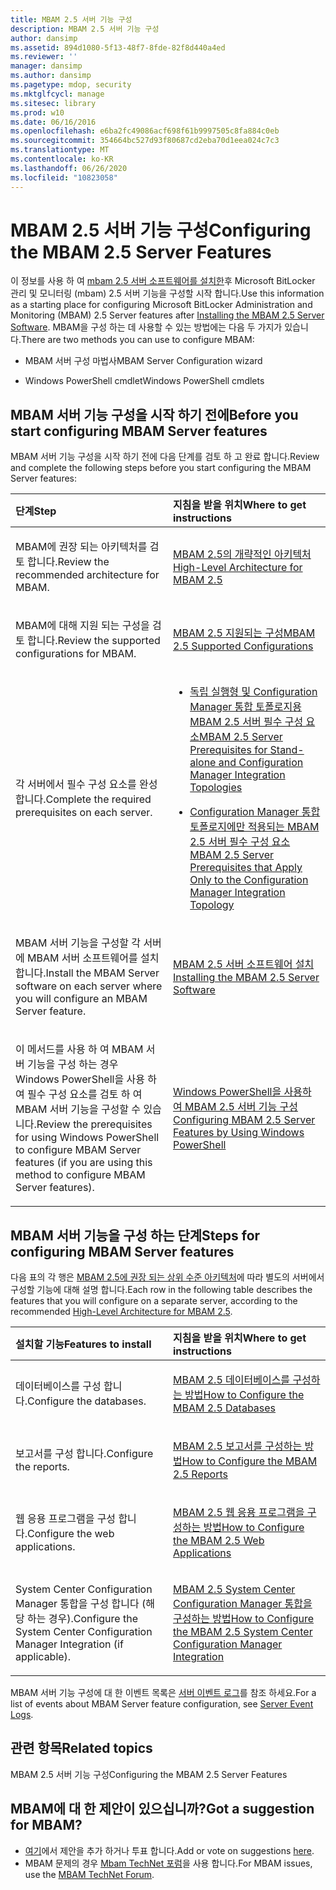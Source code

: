 ```yaml
---
title: MBAM 2.5 서버 기능 구성
description: MBAM 2.5 서버 기능 구성
author: dansimp
ms.assetid: 894d1080-5f13-48f7-8fde-82f8d440a4ed
ms.reviewer: ''
manager: dansimp
ms.author: dansimp
ms.pagetype: mdop, security
ms.mktglfcycl: manage
ms.sitesec: library
ms.prod: w10
ms.date: 06/16/2016
ms.openlocfilehash: e6ba2fc49086acf698f61b9997505c8fa884c0eb
ms.sourcegitcommit: 354664bc527d93f80687cd2eba70d1eea024c7c3
ms.translationtype: MT
ms.contentlocale: ko-KR
ms.lasthandoff: 06/26/2020
ms.locfileid: "10823058"
---
```

# <span data-ttu-id="63cde-103">MBAM 2.5 서버 기능 구성</span><span class="sxs-lookup"><span data-stu-id="63cde-103">Configuring the MBAM 2.5 Server Features</span></span>


<span data-ttu-id="63cde-104">이 정보를 사용 하 여 [mbam 2.5 서버 소프트웨어를 설치한](installing-the-mbam-25-server-software.md)후 Microsoft BitLocker 관리 및 모니터링 (mbam) 2.5 서버 기능을 구성할 시작 합니다.</span><span class="sxs-lookup"><span data-stu-id="63cde-104">Use this information as a starting place for configuring Microsoft BitLocker Administration and Monitoring (MBAM) 2.5 Server features after [Installing the MBAM 2.5 Server Software](installing-the-mbam-25-server-software.md).</span></span> <span data-ttu-id="63cde-105">MBAM을 구성 하는 데 사용할 수 있는 방법에는 다음 두 가지가 있습니다.</span><span class="sxs-lookup"><span data-stu-id="63cde-105">There are two methods you can use to configure MBAM:</span></span>

-   <span data-ttu-id="63cde-106">MBAM 서버 구성 마법사</span><span class="sxs-lookup"><span data-stu-id="63cde-106">MBAM Server Configuration wizard</span></span>

-   <span data-ttu-id="63cde-107">Windows PowerShell cmdlet</span><span class="sxs-lookup"><span data-stu-id="63cde-107">Windows PowerShell cmdlets</span></span>

## <span data-ttu-id="63cde-108">MBAM 서버 기능 구성을 시작 하기 전에</span><span class="sxs-lookup"><span data-stu-id="63cde-108">Before you start configuring MBAM Server features</span></span>


<span data-ttu-id="63cde-109">MBAM 서버 기능 구성을 시작 하기 전에 다음 단계를 검토 하 고 완료 합니다.</span><span class="sxs-lookup"><span data-stu-id="63cde-109">Review and complete the following steps before you start configuring the MBAM Server features:</span></span>

<table>
<colgroup>
<col width="50%" />
<col width="50%" />
</colgroup>
<thead>
<tr class="header">
<th align="left"><span data-ttu-id="63cde-110">단계</span><span class="sxs-lookup"><span data-stu-id="63cde-110">Step</span></span></th>
<th align="left"><span data-ttu-id="63cde-111">지침을 받을 위치</span><span class="sxs-lookup"><span data-stu-id="63cde-111">Where to get instructions</span></span></th>
</tr>
</thead>
<tbody>
<tr class="odd">
<td align="left"><p><span data-ttu-id="63cde-112">MBAM에 권장 되는 아키텍처를 검토 합니다.</span><span class="sxs-lookup"><span data-stu-id="63cde-112">Review the recommended architecture for MBAM.</span></span></p></td>
<td align="left"><p><a href="high-level-architecture-for-mbam-25.md" data-raw-source="[High-Level Architecture for MBAM 2.5](high-level-architecture-for-mbam-25.md)"><span data-ttu-id="63cde-113">MBAM 2.5의 개략적인 아키텍처</span><span class="sxs-lookup"><span data-stu-id="63cde-113">High-Level Architecture for MBAM 2.5</span></span></a></p></td>
</tr>
<tr class="even">
<td align="left"><p><span data-ttu-id="63cde-114">MBAM에 대해 지원 되는 구성을 검토 합니다.</span><span class="sxs-lookup"><span data-stu-id="63cde-114">Review the supported configurations for MBAM.</span></span></p></td>
<td align="left"><p><a href="mbam-25-supported-configurations.md" data-raw-source="[MBAM 2.5 Supported Configurations](mbam-25-supported-configurations.md)"><span data-ttu-id="63cde-115">MBAM 2.5 지원되는 구성</span><span class="sxs-lookup"><span data-stu-id="63cde-115">MBAM 2.5 Supported Configurations</span></span></a></p></td>
</tr>
<tr class="odd">
<td align="left"><p><span data-ttu-id="63cde-116">각 서버에서 필수 구성 요소를 완성 합니다.</span><span class="sxs-lookup"><span data-stu-id="63cde-116">Complete the required prerequisites on each server.</span></span></p></td>
<td align="left"><ul>
<li><p><a href="mbam-25-server-prerequisites-for-stand-alone-and-configuration-manager-integration-topologies.md" data-raw-source="[MBAM 2.5 Server Prerequisites for Stand-alone and Configuration Manager Integration Topologies](mbam-25-server-prerequisites-for-stand-alone-and-configuration-manager-integration-topologies.md)"><span data-ttu-id="63cde-117">독립 실행형 및 Configuration Manager 통합 토폴로지용 MBAM 2.5 서버 필수 구성 요소</span><span class="sxs-lookup"><span data-stu-id="63cde-117">MBAM 2.5 Server Prerequisites for Stand-alone and Configuration Manager Integration Topologies</span></span></a></p></li>
<li><p><a href="mbam-25-server-prerequisites-that-apply-only-to-the-configuration-manager-integration-topology.md" data-raw-source="[MBAM 2.5 Server Prerequisites that Apply Only to the Configuration Manager Integration Topology](mbam-25-server-prerequisites-that-apply-only-to-the-configuration-manager-integration-topology.md)"><span data-ttu-id="63cde-118">Configuration Manager 통합 토폴로지에만 적용되는 MBAM 2.5 서버 필수 구성 요소</span><span class="sxs-lookup"><span data-stu-id="63cde-118">MBAM 2.5 Server Prerequisites that Apply Only to the Configuration Manager Integration Topology</span></span></a></p></li>
</ul></td>
</tr>
<tr class="even">
<td align="left"><p><span data-ttu-id="63cde-119">MBAM 서버 기능을 구성할 각 서버에 MBAM 서버 소프트웨어를 설치 합니다.</span><span class="sxs-lookup"><span data-stu-id="63cde-119">Install the MBAM Server software on each server where you will configure an MBAM Server feature.</span></span></p></td>
<td align="left"><p><a href="installing-the-mbam-25-server-software.md" data-raw-source="[Installing the MBAM 2.5 Server Software](installing-the-mbam-25-server-software.md)"><span data-ttu-id="63cde-120">MBAM 2.5 서버 소프트웨어 설치</span><span class="sxs-lookup"><span data-stu-id="63cde-120">Installing the MBAM 2.5 Server Software</span></span></a></p></td>
</tr>
<tr class="odd">
<td align="left"><p><span data-ttu-id="63cde-121">이 메서드를 사용 하 여 MBAM 서버 기능을 구성 하는 경우 Windows PowerShell을 사용 하 여 필수 구성 요소를 검토 하 여 MBAM 서버 기능을 구성할 수 있습니다.</span><span class="sxs-lookup"><span data-stu-id="63cde-121">Review the prerequisites for using Windows PowerShell to configure MBAM Server features (if you are using this method to configure MBAM Server features).</span></span></p></td>
<td align="left"><p><a href="configuring-mbam-25-server-features-by-using-windows-powershell.md" data-raw-source="[Configuring MBAM 2.5 Server Features by Using Windows PowerShell](configuring-mbam-25-server-features-by-using-windows-powershell.md)"><span data-ttu-id="63cde-122">Windows PowerShell을 사용하여 MBAM 2.5 서버 기능 구성</span><span class="sxs-lookup"><span data-stu-id="63cde-122">Configuring MBAM 2.5 Server Features by Using Windows PowerShell</span></span></a></p></td>
</tr>
</tbody>
</table>

 

## <span data-ttu-id="63cde-123">MBAM 서버 기능을 구성 하는 단계</span><span class="sxs-lookup"><span data-stu-id="63cde-123">Steps for configuring MBAM Server features</span></span>


<span data-ttu-id="63cde-124">다음 표의 각 행은 [MBAM 2.5에 권장 되는 상위 수준 아키텍처](high-level-architecture-for-mbam-25.md)에 따라 별도의 서버에서 구성할 기능에 대해 설명 합니다.</span><span class="sxs-lookup"><span data-stu-id="63cde-124">Each row in the following table describes the features that you will configure on a separate server, according to the recommended [High-Level Architecture for MBAM 2.5](high-level-architecture-for-mbam-25.md).</span></span>

<table>
<colgroup>
<col width="50%" />
<col width="50%" />
</colgroup>
<thead>
<tr class="header">
<th align="left"><span data-ttu-id="63cde-125">설치할 기능</span><span class="sxs-lookup"><span data-stu-id="63cde-125">Features to install</span></span></th>
<th align="left"><span data-ttu-id="63cde-126">지침을 받을 위치</span><span class="sxs-lookup"><span data-stu-id="63cde-126">Where to get instructions</span></span></th>
</tr>
</thead>
<tbody>
<tr class="odd">
<td align="left"><p><span data-ttu-id="63cde-127">데이터베이스를 구성 합니다.</span><span class="sxs-lookup"><span data-stu-id="63cde-127">Configure the databases.</span></span></p></td>
<td align="left"><p><a href="how-to-configure-the-mbam-25-databases.md" data-raw-source="[How to Configure the MBAM 2.5 Databases](how-to-configure-the-mbam-25-databases.md)"><span data-ttu-id="63cde-128">MBAM 2.5 데이터베이스를 구성하는 방법</span><span class="sxs-lookup"><span data-stu-id="63cde-128">How to Configure the MBAM 2.5 Databases</span></span></a></p></td>
</tr>
<tr class="even">
<td align="left"><p><span data-ttu-id="63cde-129">보고서를 구성 합니다.</span><span class="sxs-lookup"><span data-stu-id="63cde-129">Configure the reports.</span></span></p></td>
<td align="left"><p><a href="how-to-configure-the-mbam-25-reports.md" data-raw-source="[How to Configure the MBAM 2.5 Reports](how-to-configure-the-mbam-25-reports.md)"><span data-ttu-id="63cde-130">MBAM 2.5 보고서를 구성하는 방법</span><span class="sxs-lookup"><span data-stu-id="63cde-130">How to Configure the MBAM 2.5 Reports</span></span></a></p></td>
</tr>
<tr class="odd">
<td align="left"><p><span data-ttu-id="63cde-131">웹 응용 프로그램을 구성 합니다.</span><span class="sxs-lookup"><span data-stu-id="63cde-131">Configure the web applications.</span></span></p></td>
<td align="left"><p><a href="how-to-configure-the-mbam-25-web-applications.md" data-raw-source="[How to Configure the MBAM 2.5 Web Applications](how-to-configure-the-mbam-25-web-applications.md)"><span data-ttu-id="63cde-132">MBAM 2.5 웹 응용 프로그램을 구성하는 방법</span><span class="sxs-lookup"><span data-stu-id="63cde-132">How to Configure the MBAM 2.5 Web Applications</span></span></a></p></td>
</tr>
<tr class="even">
<td align="left"><p><span data-ttu-id="63cde-133">System Center Configuration Manager 통합을 구성 합니다 (해당 하는 경우).</span><span class="sxs-lookup"><span data-stu-id="63cde-133">Configure the System Center Configuration Manager Integration (if applicable).</span></span></p></td>
<td align="left"><p><a href="how-to-configure-the-mbam-25-system-center-configuration-manager-integration.md" data-raw-source="[How to Configure the MBAM 2.5 System Center Configuration Manager Integration](how-to-configure-the-mbam-25-system-center-configuration-manager-integration.md)"><span data-ttu-id="63cde-134">MBAM 2.5 System Center Configuration Manager 통합을 구성하는 방법</span><span class="sxs-lookup"><span data-stu-id="63cde-134">How to Configure the MBAM 2.5 System Center Configuration Manager Integration</span></span></a></p></td>
</tr>
</tbody>
</table>

 

<span data-ttu-id="63cde-135">MBAM 서버 기능 구성에 대 한 이벤트 목록은 [서버 이벤트 로그](server-event-logs.md)를 참조 하세요.</span><span class="sxs-lookup"><span data-stu-id="63cde-135">For a list of events about MBAM Server feature configuration, see [Server Event Logs](server-event-logs.md).</span></span>



## <span data-ttu-id="63cde-136">관련 항목</span><span class="sxs-lookup"><span data-stu-id="63cde-136">Related topics</span></span>


<span data-ttu-id="63cde-137">MBAM 2.5 서버 기능 구성</span><span class="sxs-lookup"><span data-stu-id="63cde-137">Configuring the MBAM 2.5 Server Features</span></span>
 

 
## <span data-ttu-id="63cde-138">MBAM에 대 한 제안이 있으십니까?</span><span class="sxs-lookup"><span data-stu-id="63cde-138">Got a suggestion for MBAM?</span></span>
- <span data-ttu-id="63cde-139">[여기](http://mbam.uservoice.com/forums/268571-microsoft-bitlocker-administration-and-monitoring)에서 제안을 추가 하거나 투표 합니다.</span><span class="sxs-lookup"><span data-stu-id="63cde-139">Add or vote on suggestions [here](http://mbam.uservoice.com/forums/268571-microsoft-bitlocker-administration-and-monitoring).</span></span> 
- <span data-ttu-id="63cde-140">MBAM 문제의 경우 [Mbam TechNet 포럼](https://social.technet.microsoft.com/Forums/home?forum=mdopmbam)을 사용 합니다.</span><span class="sxs-lookup"><span data-stu-id="63cde-140">For MBAM issues, use the [MBAM TechNet Forum](https://social.technet.microsoft.com/Forums/home?forum=mdopmbam).</span></span>





